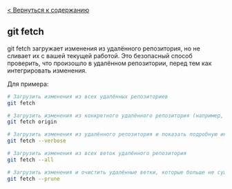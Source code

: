 [< Вернуться к содержанию](readme.md)
## git fetch
git fetch загружает изменения из удалённого репозитория, но не сливает их с вашей текущей работой. Это безопасный способ проверить, что произошло в удалённом репозитории, перед тем как интегрировать изменения.

Для примера:
```bash
# Загрузить изменения из всех удалённых репозиториев
git fetch

# Загрузить изменения из конкретного удалённого репозитория (например, origin)
git fetch origin

# Загрузить изменения из удалённого репозитория и показать подробную информацию
git fetch --verbose

# Загрузить изменения из всех веток удалённого репозитория
git fetch --all

# Загрузить изменения и очистить удалённые ветки, которые больше не существуют
git fetch --prune
